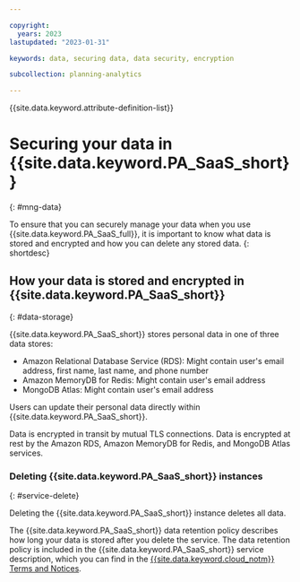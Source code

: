 ```yaml
---

copyright:
  years: 2023
lastupdated: "2023-01-31"

keywords: data, securing data, data security, encryption

subcollection: planning-analytics

---
```


{{site.data.keyword.attribute-definition-list}}

# Securing your data in {{site.data.keyword.PA_SaaS_short}}
{: #mng-data}



To ensure that you can securely manage your data when you use {{site.data.keyword.PA_SaaS_full}}, it is important to know what data is stored and encrypted and how you can delete any stored data.
{: shortdesc}



## How your data is stored and encrypted in {{site.data.keyword.PA_SaaS_short}}
{: #data-storage}

{{site.data.keyword.PA_SaaS_short}} stores personal data in one of three data stores:

- Amazon Relational Database Service (RDS): Might contain user's email address, first name, last name, and phone number
- Amazon MemoryDB for Redis: Might contain user's email address
- MongoDB Atlas: Might contain user's email address

Users can update their personal data directly within {{site.data.keyword.PA_SaaS_short}}.

Data is encrypted in transit by mutual TLS connections.
Data is encrypted at rest by the Amazon RDS, Amazon MemoryDB for Redis, and MongoDB Atlas services.

### Deleting {{site.data.keyword.PA_SaaS_short}} instances
{: #service-delete}

Deleting the {{site.data.keyword.PA_SaaS_short}} instance deletes all data.

The {{site.data.keyword.PA_SaaS_short}} data retention policy describes how long your data is stored after you delete the service. The data retention policy is included in the {{site.data.keyword.PA_SaaS_short}} service description, which you can find in the [{{site.data.keyword.cloud_notm}} Terms and Notices](/docs/overview?topic=overview-terms).
